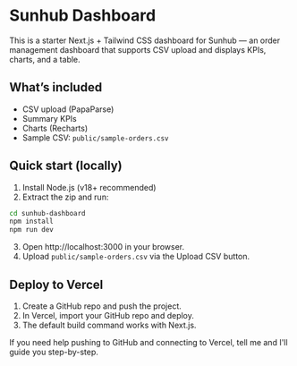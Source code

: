 # Sunhub Dashboard

This is a starter Next.js + Tailwind CSS dashboard for Sunhub — an order management dashboard that supports CSV upload and displays KPIs, charts, and a table.

## What’s included
- CSV upload (PapaParse)
- Summary KPIs
- Charts (Recharts)
- Sample CSV: `public/sample-orders.csv`

## Quick start (locally)
1. Install Node.js (v18+ recommended)
2. Extract the zip and run:
```bash
cd sunhub-dashboard
npm install
npm run dev
```
3. Open http://localhost:3000 in your browser.
4. Upload `public/sample-orders.csv` via the Upload CSV button.

## Deploy to Vercel
1. Create a GitHub repo and push the project.
2. In Vercel, import your GitHub repo and deploy.
3. The default build command works with Next.js.

If you need help pushing to GitHub and connecting to Vercel, tell me and I'll guide you step-by-step.
